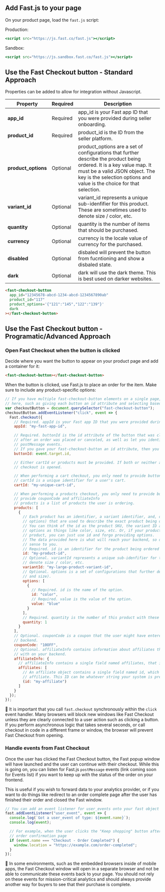 ## Add Fast.js to your page

On your product page, load the `fast.js` script:

Production:

```jsx
<script src="https://js.fast.co/fast.js"></script>
```

Sandbox:

```jsx
<script src="https://js.sandbox.fast.co/fast.js"></script>
```

## Use the Fast Checkout button - Standard Approach

Properties can be added to allow for integration without Javascript.

| Property            | Required | Description                                                                                                                                                                                                                      |
| ------------------- | -------- | -------------------------------------------------------------------------------------------------------------------------------------------------------------------------------------------------------------------------------- |
| **app_id**          | Required | app_id is your Fast app ID that you were provided during seller onboarding.                                                                                                                                                      |
| **product_id**      | Required | product_id is the ID from the seller platform.                                                                                                                                                                                   |
| **product_options** | Optional | product_options are a set of configurations that further describe the product being ordered. It is a key value map. It must be a valid JSON object. The key is the selection options and value is the choice for that selection. |
| **variant_id**      | Optional | variant_id represents a unique sub-idenfifier for this product. These are sometimes used to denote size / color, etc.                                                                                                            |
| **quantity**        | Optional | quantity is the number of items that should be purchased.                                                                                                                                                                        |
| **currency**        | Optional | currency is the locale value of currency for the purchased.                                                                                                                                                                      |
| **disabled**        | Optional | disbaled will prevent the button from fucntioning and show a disbaled state.                                                                                                                                                     |
| **dark**            | Optional | dark will use the dark theme. This is best used on darker websites.                                                                                                                                                              |

```html
<fast-checkout-button
  app_id="12345678-abcd-1234-abcd-1234567890ab"
  product_id="117"
  product_options='{"121":"145","122":"139"}'
  dark
></fast-checkout-button>
```

## Use the Fast Checkout button - Programatic/Advanced Approach

### Open Fast Checkout when the button is clicked

Decide where you want the button to appear on your product page and add a container for it:

```html
<fast-checkout-button></fast-checkout-button>
```

When the button is clicked, use Fast.js to place an order for the item. Make sure to include any product-specific options:

```jsx
// If you have multiple fast-checkout-button elements on a single page, you'll want to use a more specific selector
// here, such as giving each button an id attribute and selecting based off of that.
var checkoutButton = document.querySelector("fast-checkout-button");
checkoutButton.addEventListener("click", event => {
  Fast.checkout({
    // Required. appId is your Fast app ID that you were provided during seller onboarding.
    appId: "my-fast-app-id",

    // Required. buttonId is the id attribute of the button that was clicked
    // after an order was placed or canceled, as well as let you identify which button was clicked when listening for
    // postMessage events.
    // If you gave your fast-checkout-button an id attribute, then you can just use event.target.id here.
    buttonId: event.target.id,

    // Either cartId or products must be provided. If both or neither are provided, an error will be thrown before
    // checkout is opened.

    // When performing a cart checkout, you only need to provide buttonId and cartId.
    // cartId is a unique identifier for a user's cart.
    cartId: "my-unique-cart-id",

    // When performing a products checkout, you only need to provide buttonId and products. You can also optionally
    // provide couponCode and affiliateInfo
    // products is a list of products the user is ordering.
    products: [
      {
        // Each product has an identifier, a variant identifier, and, optionally, a set of configurations (called
        // options) that are used to describe the exact product being ordered.
        // You can think of the id as the product SKU, the variant ID as a sub-identifier to the product, and the
        // options as things like color, size, etc. Or, if your product identifiers already define exactly one
        // product, you can just use id and forgo providing options.
        // The data provided here is what will reach your backend, so describe your products however makes the most
        // sense to you.
        // Required. id is an identifier for the product being ordered
        id: "my-product-id",
        // Optional. variantId represents a unique sub-idenfifier for this product. These are sometimes used to
        // denote size / color, etc.
        variantId: "my-large-product-variant-id",
        // Optional. options is a set of configurations that further describe the product being ordered (e.g. color
        // and size).
        options: [
          {
            // Required. id is the name of the option.
            id: "color",
            // Required. value is the value of the option.
            value: "blue"
          }
        ],
        // Required. quantity is the number of this product with these configurations being ordered.
        quantity: 1
      }
    ],
    // Optional. couponCode is a coupon that the user might have entered that you would like to pass on to your
    // backend.
    couponCode: "10OFF",
    // Optional. affiliateInfo contains information about affiliates that you would like to attribute this purchase
    // with on your backend.
    affiliateInfo: {
      // affiliateInfo contains a single field named affiliates, that is an array of affiliate objects.
      affiliates: [
        // An affiliate object contains a single field named id, which is a unique identifier associated with this
        // affiliate. This ID can be whatever string your system is prepared to interpret.
        (id: "my-affiliate")
      ]
    }
  });
});
```

🚨 It is important that you call `fast.checkout` synchronously within the `click` event handler. Many browsers will block new windows like Fast Checkout unless they are clearly connected to a user action such as clicking a button. If you perform asynchronous logic that takes several seconds, or call checkout in code in a different frame or window, the browser will prevent Fast Checkout from opening.

### Handle events from Fast Checkout

Once the user has clicked the Fast Checkout button, the Fast popup window will have launched and the user can continue with their checkout. While this is going on, you can listen for Fast.js `postMessage` events (link coming soon for Events list) if you want to keep up with the status of the order on your frontend.

This is useful if you wish to forward data to your analytics provider, or if you want to do things like redirect to an order complete page after the user has finished their order and closed the Fast window.

```jsx
// You can add an event listener for user_events onto your fast object to listen for any Fast-related events.
fast.addEventListener("user_event", event => {
  console.log(`Got a user_event of type: ${event.name}`);
  console.log(event);

  // For example, when the user clicks the "Keep shopping" button after finalizing their order, you could redirect to an
  // order confirmation page
  if (event.name === "Checkout - Order Completed") {
    window.location = "https://example.com/order-completed";
  }
});
```

🚨 In some environments, such as the embedded browsers inside of mobile apps, the Fast Checkout window will open in a separate browser and not be able to communicate these events back to your page. You should not rely on these events for mission-critical analytics and should always provide another way for buyers to see that their purchase is complete.
